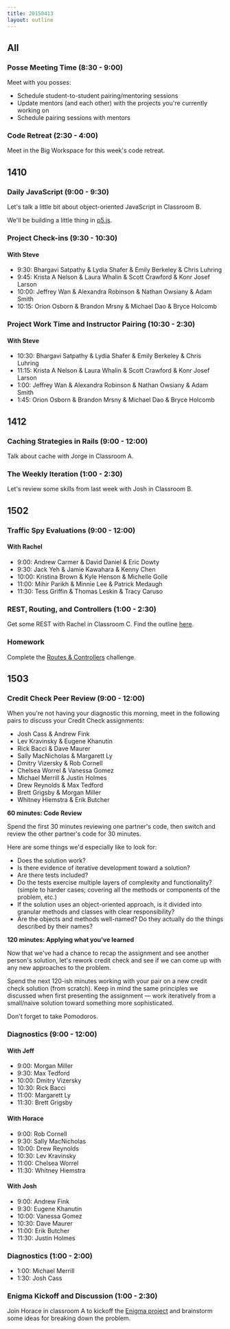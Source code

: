 ```yaml
---
title: 20150413
layout: outline
---
```


## All

### Posse Meeting Time (8:30 - 9:00)

Meet with you posses:

* Schedule student-to-student pairing/mentoring sessions
* Update mentors (and each other) with the projects you're currently working on
* Schedule pairing sessions with mentors

### Code Retreat (2:30 - 4:00)

Meet in the Big Workspace for this week's code retreat.

## 1410

### Daily JavaScript (9:00 - 9:30)

Let's talk a little bit about object-oriented JavaScript in Classroom B.

We'll be building a little thing in [p5.js](http://p5js.org/).

### Project Check-ins (9:30 - 10:30)

#### With Steve

* 9:30:  Bhargavi Satpathy & Lydia Shafer & Emily Berkeley & Chris Luhring
* 9:45:  Krista A Nelson & Laura Whalin & Scott Crawford & Konr Josef Larson
* 10:00: Jeffrey Wan & Alexandra Robinson & Nathan Owsiany & Adam Smith
* 10:15: Orion Osborn & Brandon Mrsny & Michael Dao & Bryce Holcomb

### Project Work Time and Instructor Pairing (10:30 - 2:30)

#### With Steve

* 10:30:  Bhargavi Satpathy & Lydia Shafer & Emily Berkeley & Chris Luhring
* 11:15:  Krista A Nelson & Laura Whalin & Scott Crawford & Konr Josef Larson
* 1:00: Jeffrey Wan & Alexandra Robinson & Nathan Owsiany & Adam Smith
* 1:45: Orion Osborn & Brandon Mrsny & Michael Dao & Bryce Holcomb

## 1412

### Caching Strategies in Rails (9:00 - 12:00)

Talk about cache with Jorge in Classroom A.

### The Weekly Iteration (1:00 - 2:30)

Let's review some skills from last week with Josh in Classroom B.

## 1502

### Traffic Spy Evaluations (9:00 - 12:00)

#### With Rachel

* 9:00: Andrew Carmer & David Daniel & Eric Dowty
* 9:30: Jack Yeh & Jamie Kawahara & Kenny Chen
* 10:00: Kristina Brown & Kyle Henson & Michelle Golle
* 11:00: Mihir Parikh & Minnie Lee & Patrick Medaugh
* 11:30: Tess Griffin & Thomas Leskin & Tracy Caruso

### REST, Routing, and Controllers (1:00 - 2:30)

Get some REST with Rachel in Classroom C. Find the outline [here](https://github.com/turingschool/lesson_plans/blob/master/ruby_02-web_applications_with_ruby/rest_routing_and_controllers_in_rails.markdown). 

### Homework

Complete the [Routes & Controllers](https://github.com/turingschool/challenges/blob/master/routes_controllers_rails.markdown) challenge. 

## 1503

### Credit Check Peer Review (9:00 - 12:00)

When you're not having your diagnostic this morning,
meet in the following pairs to discuss your Credit Check assignments:

* Josh Cass & Andrew Fink
* Lev Kravinsky & Eugene Khanutin
* Rick Bacci & Dave Maurer
* Sally MacNicholas & Margarett Ly
* Dmitry Vizersky & Rob Cornell
* Chelsea Worrel & Vanessa Gomez
* Michael Merrill & Justin Holmes
* Drew Reynolds & Max Tedford
* Brett Grigsby & Morgan Miller
* Whitney Hiemstra & Erik Butcher

__60 minutes: Code Review__

Spend the first 30 minutes reviewing one partner's code, then switch and
review the other partner's code for 30 minutes.

Here are some things we'd especially like to look for:

* Does the solution work?
* Is there evidence of iterative development toward a solution?
* Are there tests included?
* Do the tests exercise multiple layers of complexity and functionality?
(simple to harder cases; covering all the methods or components of the
problem, etc.)
* If the solution uses an object-oriented approach, is it divided into
granular methods and classes with clear responsibility?
* Are the objects and methods well-named? Do they actually do the things
described by their names?

__120 minutes: Applying what you've learned__

Now that we've had a chance to recap the assignment and see another
person's solution, let's rework credit check
and see if we can come up with any new approaches to the problem.

Spend the next 120-ish minutes working with your pair on a new credit
check solution (from scratch). Keep in mind the same principles we
discussed when first presenting the assignment — work iteratively from a
small/naive solution toward something more sophisticated.

Don't forget to take Pomodoros.

### Diagnostics (9:00 - 12:00)

#### With Jeff

* 9:00: Morgan Miller
* 9:30: Max Tedford
* 10:00: Dmitry Vizersky
* 10:30: Rick Bacci
* 11:00: Margarett Ly
* 11:30: Brett Grigsby

#### With Horace

* 9:00: Rob Cornell
* 9:30: Sally MacNicholas
* 10:00: Drew Reynolds
* 10:30: Lev Kravinsky
* 11:00: Chelsea Worrel
* 11:30: Whitney Hiemstra

#### With Josh

* 9:00: Andrew Fink
* 9:30: Eugene Khanutin
* 10:00: Vanessa Gomez
* 10:30: Dave Maurer
* 11:00: Erik Butcher
* 11:30: Justin Holmes

### Diagnostics (1:00 - 2:00)

* 1:00: Michael Merrill
* 1:30: Josh Cass
 
### Enigma Kickoff and Discussion (1:00 - 2:30)

Join Horace in classroom A to kickoff the [Enigma project](http://tutorials.jumpstartlab.com/projects/enigma.html) and brainstorm some ideas for breaking down the problem.

